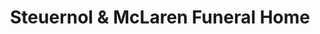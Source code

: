 ---
title: "Steuernol & McLaren Funeral Home"
url: /west-branch/steuernol-and-mclaren-funeral-home/
shop: funeral directors
---